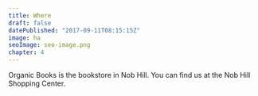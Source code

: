 ```yaml
---
title: Where
draft: false
datePublished: "2017-09-11T08:15:15Z"
image: ha
seoImage: seo-image.png
chapter: 4
---
```


Organic Books is the bookstore in Nob Hill. You can find us at the Nob Hill Shopping Center.
